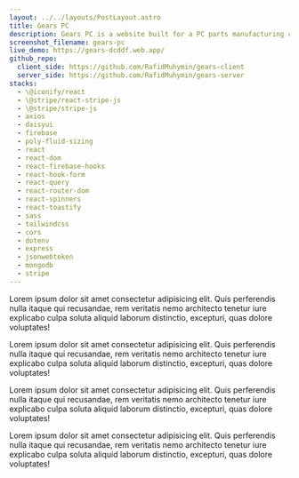 ```yaml
---
layout: ../../layouts/PostLayout.astro
title: Gears PC
description: Gears PC is a website built for a PC parts manufacturing company that manufactures and sells computer parts.
screenshot_filename: gears-pc
live_demo: https://gears-dcddf.web.app/
github_repo:
  client_side: https://github.com/RafidMuhymin/gears-client
  server_side: https://github.com/RafidMuhymin/gears-server
stacks:
  - \@iconify/react
  - \@stripe/react-stripe-js
  - \@stripe/stripe-js
  - axios
  - daisyui
  - firebase
  - poly-fluid-sizing
  - react
  - react-dom
  - react-firebase-hooks
  - react-hook-form
  - react-query
  - react-router-dom
  - react-spinners
  - react-toastify
  - sass
  - tailwindcss
  - cors
  - dotenv
  - express
  - jsonwebtoken
  - mongodb
  - stripe
---
```


Lorem ipsum dolor sit amet consectetur adipisicing elit. Quis perferendis nulla itaque qui recusandae, rem veritatis nemo architecto tenetur iure explicabo culpa soluta aliquid laborum distinctio, excepturi, quas dolore voluptates!

Lorem ipsum dolor sit amet consectetur adipisicing elit. Quis perferendis nulla itaque qui recusandae, rem veritatis nemo architecto tenetur iure explicabo culpa soluta aliquid laborum distinctio, excepturi, quas dolore voluptates!

Lorem ipsum dolor sit amet consectetur adipisicing elit. Quis perferendis nulla itaque qui recusandae, rem veritatis nemo architecto tenetur iure explicabo culpa soluta aliquid laborum distinctio, excepturi, quas dolore voluptates!

Lorem ipsum dolor sit amet consectetur adipisicing elit. Quis perferendis nulla itaque qui recusandae, rem veritatis nemo architecto tenetur iure explicabo culpa soluta aliquid laborum distinctio, excepturi, quas dolore voluptates!
